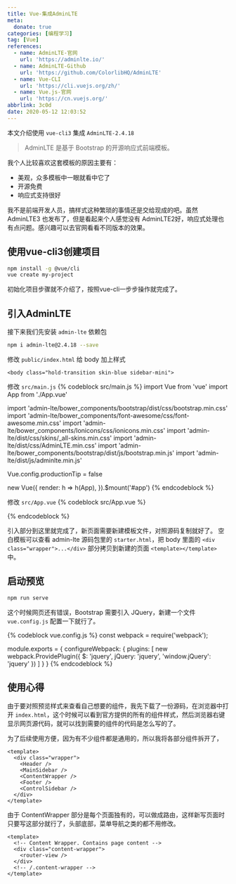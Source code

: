 ```yaml
---
title: Vue-集成AdminLTE
meta:
  donate: true
categories: [编程学习]
tag: [Vue]
references:
  - name: AdminLTE-官网
    url: 'https://adminlte.io/'
  - name: AdminLTE-Github
    url: 'https://github.com/ColorlibHQ/AdminLTE'
  - name: Vue-CLI
    url: 'https://cli.vuejs.org/zh/'
  - name: Vue.js-官网
    url: 'https://cn.vuejs.org/'
abbrlink: 3c0d
date: 2020-05-12 12:03:52
---
```


本文介绍使用 `vue-cli3` 集成 `AdminLTE-2.4.18`

<!-- more -->

> AdminLTE 是基于 Bootstrap 的开源响应式前端模板。

我个人比较喜欢这套模板的原因主要有：
+ 美观，众多模板中一眼就看中它了
+ 开源免费
+ 响应式支持很好

我不是前端开发人员，搞样式这种繁琐的事情还是交给现成的吧。虽然 AdminLTE3 也发布了，但是看起来个人感觉没有 AdminLTE2好，响应式处理也有点问题。感兴趣可以去官网看看不同版本的效果。

## 使用vue-cli3创建项目

```bash
npm install -g @vue/cli
vue create my-project
```

初始化项目步骤就不介绍了，按照vue-cli一步步操作就完成了。

## 引入AdminLTE

接下来我们先安装 `admin-lte` 依赖包
```bash
npm i admin-lte@2.4.18 --save
```

修改 `public/index.html` 给 body 加上样式
```
<body class="hold-transition skin-blue sidebar-mini">
```

修改 `src/main.js`
{% codeblock src/main.js %}
import Vue from 'vue'
import App from './App.vue'

import 'admin-lte/bower_components/bootstrap/dist/css/bootstrap.min.css'
import 'admin-lte/bower_components/font-awesome/css/font-awesome.min.css'
import 'admin-lte/bower_components/Ionicons/css/ionicons.min.css'
import 'admin-lte/dist/css/skins/_all-skins.min.css'
import 'admin-lte/dist/css/AdminLTE.min.css'
import 'admin-lte/bower_components/bootstrap/dist/js/bootstrap.min.js'
import 'admin-lte/dist/js/adminlte.min.js'

Vue.config.productionTip = false

new Vue({
  render: h => h(App),
}).$mount('#app')
{% endcodeblock %}

修改 `src/App.vue`
{% codeblock src/App.vue %}
<template>
  <div id="app">
  </div>
</template>

<script>
export default {
  name: "App"
};
</script>

<style>
#app {
  font-family: Avenir, Helvetica, Arial, sans-serif;
  -webkit-font-smoothing: antialiased;
  -moz-osx-font-smoothing: grayscale;
}
</style>
{% endcodeblock %}

引入部分到这里就完成了，新页面需要新建模板文件，对照源码复制就好了。
空白模板可以查看 admin-lte 源码包里的 `starter.html`，把 body 里面的 `<div class="wrapper">...</div>` 部分拷贝到新建的页面 `<template></template>` 中。

## 启动预览

```bash
npm run serve
```
这个时候网页还有错误，Bootstrap 需要引入 JQuery，新建一个文件 `vue.config.js` 配置一下就行了。

{% codeblock vue.config.js %}
const webpack = require('webpack');

module.exports = {
    configureWebpack: {
        plugins: [
            new webpack.ProvidePlugin({
                $: 'jquery',
                jQuery: 'jquery',
                'window.jQuery': 'jquery'
            })
        ]
    }
}
{% endcodeblock %}

## 使用心得
由于要对照预览样式来查看自己想要的组件，我先下载了一份源码，在浏览器中打开 `index.html`，这个时候可以看到官方提供的所有的组件样式，然后浏览器右键显示网页源代码，就可以找到需要的组件的代码是怎么写的了。

为了后续使用方便，因为有不少组件都是通用的，所以我将各部分组件拆开了，
```
<template>
  <div class="wrapper">
    <Header />
    <MainSidebar />
    <ContentWrapper />
    <Footer />
    <ControlSidebar />
  </div>
</template>
```
由于 ContentWrapper 部分是每个页面独有的，可以做成路由，这样新写页面时只要写这部分就行了，头部底部，菜单导航之类的都不用修改。
```
<template>
  <!-- Content Wrapper. Contains page content -->
  <div class="content-wrapper">
    <router-view />
  </div>
  <!-- /.content-wrapper -->
</template>
```
